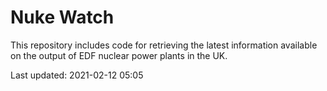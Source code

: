 # Nuke Watch

This repository includes code for retrieving the latest information available on the output of EDF nuclear power plants in the UK.

Last updated: 2021-02-12 05:05